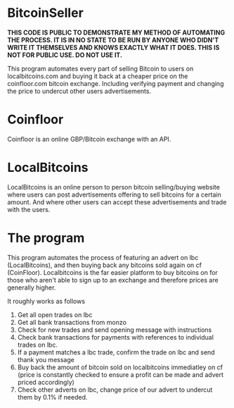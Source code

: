 # BitcoinSeller

**THIS CODE IS PUBLIC TO DEMONSTRATE MY METHOD OF AUTOMATING THE PROCESS. IT IS IN NO STATE TO BE RUN BY ANYONE WHO DIDN'T WRITE IT THEMSELVES AND KNOWS EXACTLY WHAT IT DOES. THIS IS NOT FOR PUBLIC USE. DO NOT USE IT.**

This program automates every part of selling Bitcoin to users on localbitcoins.com and buying it back at a cheaper price on the coinfloor.com bitcoin exchange.  Including verifying payment and changing the price to undercut other users advertisements.

# Coinfloor

Coinfloor is an online GBP/Bitcoin exchange with an API.

# LocalBitcoins

LocalBitcoins is an online person to person bitcoin selling/buying website where users can post advertisements offering to sell bitcoins for a certain amount. And where other users can accept these advertisements and trade with the users.


# The program

This program automates the process of featuring an advert on lbc (LocalBitcoins), and then buying back any bitcoins sold again on cf (CoinFloor). Localbitcoins is the far easier platform to buy bitcoins on for those who aren't able to sign up to an exchange and therefore prices are generally higher.

It roughly works as follows

1. Get all open trades on lbc
2. Get all bank transactions from monzo
3. Check for new trades and send opening message with instructions
4. Check bank transactions for payments with references to individual trades on lbc.
5. If a payment matches a lbc trade, confirm the trade on lbc and send thank you message
6. Buy back the amount of bitcoin sold on localbitcoins immediatley on cf (price is constantly checked to ensure a profit can be made and advert priced accordingly)
7. Check other adverts on lbc, change price of our advert to undercut them by 0.1% if needed.
